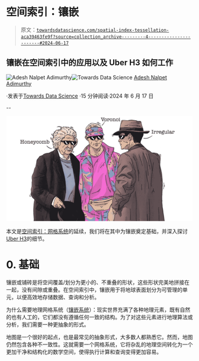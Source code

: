 # 空间索引：镶嵌

> 原文：[`towardsdatascience.com/spatial-index-tessellation-aca39463fe9f?source=collection_archive---------4-----------------------#2024-06-17`](https://towardsdatascience.com/spatial-index-tessellation-aca39463fe9f?source=collection_archive---------4-----------------------#2024-06-17)

## 镶嵌在空间索引中的应用以及 Uber H3 如何工作

[](https://pyblog.medium.com/?source=post_page---byline--aca39463fe9f--------------------------------)![Adesh Nalpet Adimurthy](https://pyblog.medium.com/?source=post_page---byline--aca39463fe9f--------------------------------)[](https://towardsdatascience.com/?source=post_page---byline--aca39463fe9f--------------------------------)![Towards Data Science](https://towardsdatascience.com/?source=post_page---byline--aca39463fe9f--------------------------------) [Adesh Nalpet Adimurthy](https://pyblog.medium.com/?source=post_page---byline--aca39463fe9f--------------------------------)

·发表于[Towards Data Science](https://towardsdatascience.com/?source=post_page---byline--aca39463fe9f--------------------------------) ·15 分钟阅读·2024 年 6 月 17 日

--

![](img/2bc3bc1fd639d4300e9b7ae5f33ae9e3.png)

本文是[空间索引：网格系统](https://medium.com/@pyblog/spatial-index-grid-systems-f02880fb147a)的延续，我们将在其中为镶嵌奠定基础，并深入探讨[Uber H3](https://github.com/uber/h3)的细节。

# 0\. 基础

镶嵌或铺砖是将空间覆盖/划分为更小的、不重叠的形状，这些形状完美地拼接在一起，没有间隙或重叠。在空间索引中，镶嵌用于将地球表面划分为可管理的单元，以便高效地存储数据、查询和分析。

为什么需要地理网格系统（[镶嵌系统](https://www.pyblog.xyz/cartograms-documentation#tessellation)）：现实世界充满了各种地理元素，既有自然的也有人工的，它们都没有遵循任何一致的结构。为了对这些元素进行地理算法或分析，我们需要一种更抽象的形式。

地图是一个很好的起点，也是最常见的抽象形式，大多数人都熟悉它。然而，地图仍然包含各种不一致性。这就需要一个网格系统，它将杂乱的地理空间转化为一个更加干净和结构化的数学空间，使得执行计算和查询变得更加容易。

